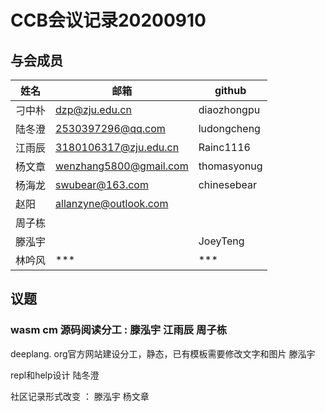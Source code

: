 CCB会议记录20200910
  ====

  ## 与会成员


  |姓名	|邮箱|github|
  | ----- | ----- | -----|
  |刁中朴	|dzp@zju.edu.cn	|diaozhongpu|
  陆冬澄|	2530397296@qq.com	|ludongcheng
  江雨辰|3180106317@zju.edu.cn|	Rainc1116
  杨文章|	wenzhang5800@gmail.com	|thomasyonug
  杨海龙|	swubear@163.com	|chinesebear
  赵阳|	allanzyne@outlook.com|	
  周子栋||
  滕泓宇||JoeyTeng
  林吟风|***	|***

  ## 议题

  ### wasm cm 源码阅读分工 : 滕泓宇 江雨辰 周子栋 <br>

  deeplang. org官方网站建设分工，静态，已有模板需要修改文字和图片  滕泓宇 <br>

  repl和help设计 陆冬澄<br>

  社区记录形式改变 ： 滕泓宇 杨文章